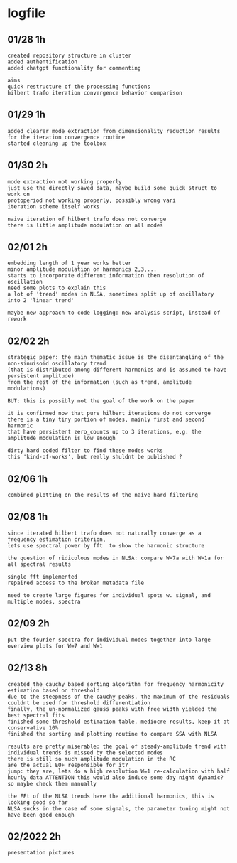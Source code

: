 # logfile

## 01/28    1h
    created repository structure in cluster
    added authentification
    added chatgpt functionality for commenting

    aims
    quick restructure of the processing functions
    hilbert trafo iteration convergence behavior comparison

## 01/29    1h
    added clearer mode extraction from dimensionality reduction results for the iteration convergence routine
    started cleaning up the toolbox

## 01/30    2h
    mode extraction not working properly
    just use the directly saved data, maybe build some quick struct to work on
    protoperiod not working properly, possibly wrong vari
    iteration scheme itself works

    naive iteration of hilbert trafo does not converge
    there is little amplitude modulation on all modes

## 02/01    2h
    embedding length of 1 year works better
    minor amplitude modulation on harmonics 2,3,...
    starts to incorporate different information then resolution of oscillation
    need some plots to explain this
    a lot of 'trend' modes in NLSA, sometimes split up of oscillatory  into 2 'linear trend'

    maybe new approach to code logging: new analysis script, instead of rework

## 02/02    2h
    strategic paper: the main thematic issue is the disentangling of the non-sinuisoid oscillatory trend
    (that is distributed among different harmonics and is assumed to have persistent amplitude)
    from the rest of the information (such as trend, amplitude modulations)

    BUT: this is possibly not the goal of the work on the paper

    it is confirmed now that pure hilbert iterations do not converge
    there is a tiny tiny portion of modes, mainly first and second harmonic
    that have persistent zero_counts up to 3 iterations, e.g. the amplitude modulation is low enough

    dirty hard coded filter to find these modes works
    this 'kind-of-works', but really shuldnt be published ?
    

## 02/06 1h
    combined plotting on the results of the naive hard filtering

## 02/08    1h
    since iterated hilbert trafo does not naturally converge as a frequency estimation criterion,
    lets use spectral power by fft  to show the harmonic structure

    the question of ridicolous modes in NLSA: compare W=7a with W=1a for all spectral results

    single fft implemented
    repaired access to the broken metadata file

    need to create large figures for individual spots w. signal, and multiple modes, spectra


## 02/09    2h
    put the fourier spectra for individual modes together into large overview plots for W=7 and W=1

## 02/13    8h
    created the cauchy based sorting algorithm for frequency harmonicity estimation based on threshold
    due to the steepness of the cauchy peaks, the maximum of the residuals couldnt be used for threshold differentiation
    finally, the un-normalized gauss peaks with free width yielded the best spectral fits
    finished some threshold estimation table, mediocre results, keep it at conservative 10%
    finished the sorting and plotting routine to compare SSA with NLSA

    results are pretty miserable: the goal of steady-amplitude trend with individual trends is missed by the selected modes
    there is still so much amplitude modulation in the RC
    are the actual EOF responsible for it?
    jump: they are, lets do a high resolution W=1 re-calculation with half hourly data ATTENTION this would also induce some day night dynamic?
    so maybe check them manually

    the FFt of the NLSA trends have the additional harmonics, this is looking good so far
    NLSA sucks in the case of some signals, the parameter tuning might not have been good enough


## 02/2022  2h
    presentation pictures